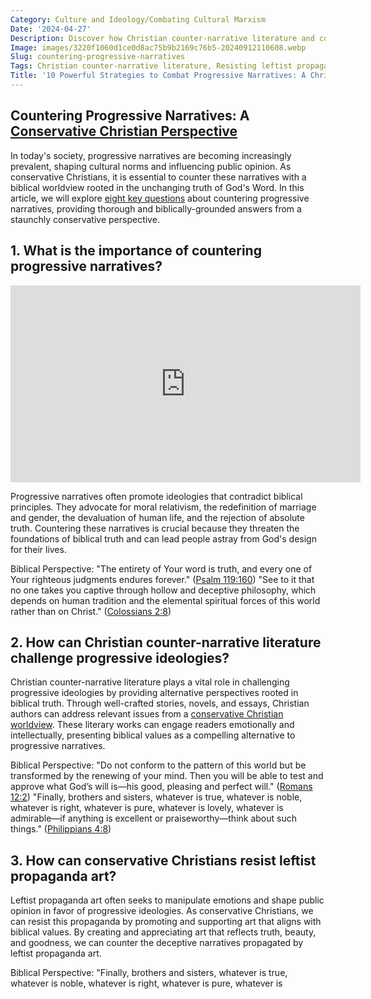 ```yaml
---
Category: Culture and Ideology/Combating Cultural Marxism
Date: '2024-04-27'
Description: Discover how Christian counter-narrative literature and conservative Christian film production are effectively countering progressive narratives in the media landscape. Explore the impact of faith-based alternative media in shaping a biblical worldview through creative writing and resisting leftist propaganda art.
Image: images/3220f1060d1ce0d8ac75b9b2169c76b5-20240912110608.webp
Slug: countering-progressive-narratives
Tags: Christian counter-narrative literature, Resisting leftist propaganda art, Biblical worldview creative writing, Conservative Christian film production, Faith-based alternative media UK
Title: '10 Powerful Strategies to Combat Progressive Narratives: A Christian Perspective'
---
```


## Countering Progressive Narratives: A [Conservative Christian Perspective](/curriculum-integration)

In today's society, progressive narratives are becoming increasingly prevalent, shaping cultural norms and influencing public opinion. As conservative Christians, it is essential to counter these narratives with a biblical worldview rooted in the unchanging truth of God's Word. In this article, we will explore [eight key questions](/critiquing-modern-art) about countering progressive narratives, providing thorough and biblically-grounded answers from a staunchly conservative perspective.

## 1. What is the importance of countering progressive narratives?


<iframe width="560" height="315" src="https://www.youtube.com/embed/3OtrfjQf5zA" frameborder="0" allow="autoplay; encrypted-media" allowfullscreen></iframe>


Progressive narratives often promote ideologies that contradict biblical principles. They advocate for moral relativism, the redefinition of marriage and gender, the devaluation of human life, and the rejection of absolute truth. Countering these narratives is crucial because they threaten the foundations of biblical truth and can lead people astray from God's design for their lives.

Biblical Perspective:
"The entirety of Your word is truth, and every one of Your righteous judgments endures forever." ([Psalm 119:160](https://www.bibleref.com/Psalm/119/Psalm-119-160.html))
"See to it that no one takes you captive through hollow and deceptive philosophy, which depends on human tradition and the elemental spiritual forces of this world rather than on Christ." ([Colossians 2:8](https://www.bibleref.com/Colossians/2/Colossians-2-8.html))

## 2. How can Christian counter-narrative literature challenge progressive ideologies?

Christian counter-narrative literature plays a vital role in challenging progressive ideologies by providing alternative perspectives rooted in biblical truth. Through well-crafted stories, novels, and essays, Christian authors can address relevant issues from a [conservative Christian worldview](/resisting-gender-confusion). These literary works can engage readers emotionally and intellectually, presenting biblical values as a compelling alternative to progressive narratives.

Biblical Perspective:
"Do not conform to the pattern of this world but be transformed by the renewing of your mind. Then you will be able to test and approve what God’s will is—his good, pleasing and perfect will." ([Romans 12:2](https://www.bibleref.com/Romans/12/Romans-12-2.html))
"Finally, brothers and sisters, whatever is true, whatever is noble, whatever is right, whatever is pure, whatever is lovely, whatever is admirable—if anything is excellent or praiseworthy—think about such things." ([Philippians 4:8](https://www.bibleref.com/Philippians/4/Philippians-4-8.html))

## 3. How can conservative Christians resist leftist propaganda art?

Leftist propaganda art often seeks to manipulate emotions and shape public opinion in favor of progressive ideologies. As conservative Christians, we can resist this propaganda by promoting and supporting art that aligns with biblical values. By creating and appreciating art that reflects truth, beauty, and goodness, we can counter the deceptive narratives propagated by leftist propaganda art.

Biblical Perspective:
"Finally, brothers and sisters, whatever is true, whatever is noble, whatever is right, whatever is pure, whatever is
